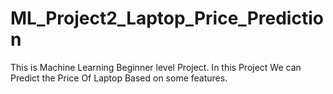# ML_Project2_Laptop_Price_Prediction
This is Machine Learning Beginner level Project. In this Project We can Predict the Price Of Laptop Based on some features.
